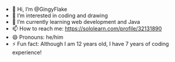 - 👋 Hi, I’m @GingyFlake
- 👀 I’m interested in coding and drawing
- 🌱 I’m currently learning web development and Java
- 📫 How to reach me: https://sololearn.com/profile/32131890
- 😄 Pronouns: he/him
- ⚡ Fun fact: Although I am 12 years old, I have 7 years of coding experience! 

<!---
GingyFlake/GingyFlake is a ✨ special ✨ repository because its `README.md` (this file) appears on your GitHub profile.
You can click the Preview link to take a look at your changes.
--->
